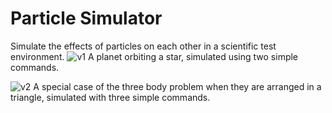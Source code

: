 # Particle Simulator

Simulate the effects of particles on each other in a scientific test environment.
![v1](https://github.com/user-attachments/assets/f68613f8-4ca7-4d4e-bf0f-c50a2e906173)
A planet orbiting a star, simulated using two simple commands.

![v2](https://github.com/user-attachments/assets/0f4bda4c-ef47-4461-8e45-b8661f274bed)
A special case of the three body problem when they are arranged in a triangle, simulated with three simple commands.
